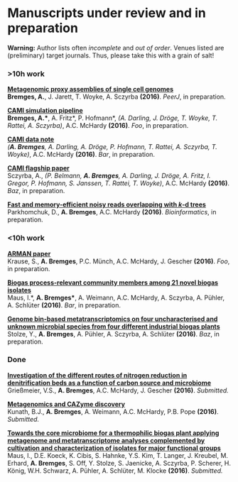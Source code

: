 # Manuscripts under review and in preparation

**Warning:** Author lists often *incomplete* and *out of order*. Venues listed are (preliminary) target journals. Thus, please take this with a grain of salt!

### >10h work

**<a href="https://www.youtube.com/watch?v=DLzxrzFCyOs" target="_blank">Metagenomic proxy assemblies of single cell genomes</a>**  
__Bremges, A.__, J. Jarett, T. Woyke, A. Sczyrba **(2016)**. *PeerJ*, in preparation.

**<a href="https://www.youtube.com/watch?v=DLzxrzFCyOs" target="_blank">CAMI simulation pipeline</a>**  
__Bremges, A.\*__, A. Fritz\*, P. Hofmann\*, *(A. Darling, J. Dröge, T. Woyke, T. Rattei, A. Sczyrba)*, A.C. McHardy **(2016)**. *Foo*, in preparation.

**<a href="https://www.youtube.com/watch?v=DLzxrzFCyOs" target="_blank">CAMI data note</a>**  
*(__A. Bremges__, A. Darling, A. Dröge, P. Hofmann, T. Rattei, A. Sczyrba, T. Woyke)*, A.C. McHardy **(2016)**. *Bar*, in preparation.

**<a href="https://www.youtube.com/watch?v=DLzxrzFCyOs" target="_blank">CAMI flagship paper</a>**  
Sczyrba, A., *(P. Belmann, __A. Bremges__, A. Darling, J. Dröge, A. Fritz, I. Gregor, P. Hofmann, S. Janssen, T. Rattei, T. Woyke)*, A.C. McHardy **(2016)**. *Baz*, in preparation.

**<a href="https://www.youtube.com/watch?v=DLzxrzFCyOs" target="_blank">Fast and memory-efficient noisy reads overlapping with *k*-d trees</a>**  
Parkhomchuk, D., __A. Bremges__, A.C. McHardy **(2016)**. *Bioinformatics*, in preparation.

### <10h work

**<a href="https://www.youtube.com/watch?v=DLzxrzFCyOs" target="_blank">ARMAN paper</a>**  
Krause, S., __A. Bremges__, P.C. Münch, A.C. McHardy, J. Gescher **(2016)**. *Foo*, in preparation.

**<a href="https://www.youtube.com/watch?v=DLzxrzFCyOs" target="_blank">Biogas process-relevant community members among 21 novel biogas isolates</a>**  
Maus, I.\*, __A. Bremges\*__, A. Weimann, A.C. McHardy, A. Sczyrba, A. Pühler, A. Schlüter **(2016)**. *Bar*, in preparation.

**<a href="https://www.youtube.com/watch?v=DLzxrzFCyOs" target="_blank">Genome bin-based metatranscriptomics on four uncharacterised and unknown microbial species from four different industrial biogas plants</a>**  
Stolze, Y., __A. Bremges__, A. Pühler, A. Sczyrba, A. Schlüter **(2016)**. *Baz*, in preparation.

### Done

**<a href="https://www.youtube.com/watch?v=DLzxrzFCyOs" target="_blank">Investigation of the different routes of nitrogen reduction in denitrification beds as a function of carbon source and microbiome</a>**  
Grießmeier, V.S., __A. Bremges__, A.C. McHardy, J. Gescher **(2016)**. *Submitted.*

**<a href="https://www.youtube.com/watch?v=DLzxrzFCyOs" target="_blank">Metagenomics and CAZyme discovery</a>**  
Kunath, B.J., __A. Bremges__, A. Weimann, A.C. McHardy, P.B. Pope **(2016)**. *Submitted.*

**<a href="https://www.youtube.com/watch?v=DLzxrzFCyOs" target="_blank">Towards the core microbiome for a thermophilic biogas plant applying metagenome and metatranscriptome analyses complemented by cultivation and characterization of isolates for major functional groups</a>**  
Maus, I., D.E. Koeck, K. Cibis, S. Hahnke, Y.S. Kim, T. Langer, J. Kreubel, M. Erhard, __A. Bremges__, S. Off, Y. Stolze, S. Jaenicke, A. Sczyrba, P. Scherer, H. König, W.H. Schwarz, A. Pühler, A. Schlüter, M. Klocke **(2016)**. *Submitted.*
